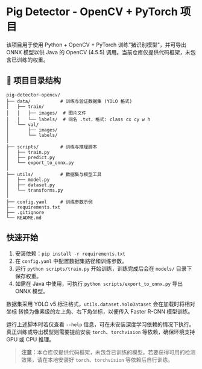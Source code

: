 # Pig Detector - OpenCV + PyTorch 项目

该项目用于使用 Python + OpenCV + PyTorch 训练"猪识别模型"，并可导出 ONNX 模型以供 Java 的 OpenCV (4.5.5) 调用。当前仓库仅提供代码框架，未包含已训练的权重。

## 📁 项目目录结构

```
pig-detector-opencv/
├── data/           # 训练与验证数据集 (YOLO 格式)
│   ├── train/
│   │   ├── images/  # 图片文件
│   │   └── labels/  # 同名 .txt，格式: class cx cy w h
│   └── val/
│       ├── images/
│       └── labels/
│
├── scripts/        # 训练与推理脚本
│   ├── train.py
│   ├── predict.py
│   └── export_to_onnx.py
│
├── utils/          # 数据集与模型工具
│   ├── model.py
│   ├── dataset.py
│   └── transforms.py
│
├── config.yaml     # 训练参数示例
├── requirements.txt
├── .gitignore
└── README.md
```

## 快速开始
1. 安装依赖：`pip install -r requirements.txt`
2. 在 `config.yaml` 中配置数据集路径和训练参数。
3. 运行 `python scripts/train.py` 开始训练，训练完成后会在 `models/` 目录下保存权重。
4. 如需在 Java 中使用，可执行 `python scripts/export_to_onnx.py` 导出 ONNX 模型。

数据集采用 YOLO v5 标注格式，`utils.dataset.YoloDataset` 会在加载时将相对坐标
转换为像素级的左上角、右下角坐标，以便传入 Faster R-CNN 模型训练。

运行上述脚本时若仅查看 `--help` 信息，可在未安装深度学习依赖的情况下执行。
真正训练或导出模型则需要提前安装 `torch`、`torchvision` 等依赖，确保环境支持 GPU
或 CPU 推理。

> **注意**：本仓库仅提供代码框架，未包含已训练的模型。若要获得可用的检测效果，请在本地安装好 `torch`、`torchvision` 等依赖后自行训练。
